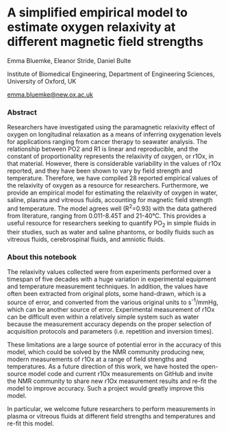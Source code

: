 # A simplified empirical model to estimate oxygen relaxivity at different magnetic field strengths

Emma Bluemke, Eleanor Stride, Daniel Bulte

Institute of Biomedical Engineering, Department of Engineering Sciences, University of Oxford, UK

emma.bluemke@new.ox.ac.uk

### Abstract
Researchers have investigated using the paramagnetic relaxivity effect of oxygen on longitudinal relaxation as a means of inferring oxygenation levels for applications ranging from cancer therapy to seawater analysis. The relationship between PO2 and R1 is linear and reproducible, and the constant of proportionality represents the relaxivity of oxygen, or r1Ox, in that material. However, there is considerable variability in the values of r1Ox reported, and they have been shown to vary by field strength and temperature. Therefore, we have compiled 28 reported empirical values of the relaxivity of oxygen as a resource for researchers. Furthermore, we provide an empirical model for estimating the relaxivity of oxygen in water, saline, plasma and vitreous fluids, accounting for magnetic field strength and temperature. The model agrees well (R<sup>2</sup>=0.93) with the data gathered from literature, ranging from 0.011-8.45T and 21-40°C. This provides a useful resource for researchers seeking to quantify PO<sub>2</sub> in simple fluids in their studies, such as water and saline phantoms, or bodily fluids such as vitreous fluids, cerebrospinal fluids, and amniotic fluids.

### About this notebook
The relaxivity values collected were from experiments performed over a timespan of five decades with a huge variation in experimental equipment and temperature measurement techniques. In addition, the values have often been extracted from original plots, some hand-drawn, which is a source of error, and converted from the various original units to s<sup>-1</sup>/mmHg, which can be another source of error. Experimental measurement of r1Ox can be difficult even within a relatively simple system such as water because the measurement accuracy depends on the proper selection of acquisition protocols and parameters (i.e. repetition and inversion times).

These limitations are a large source of potential error in the accuracy of this model, which could be solved by the NMR community producing new, modern measurements of r1Ox at a range of field strengths and temperatures. As a future direction of this work, we have hosted the open-source model code and current r1Ox measurements on GitHub and invite the NMR community to share new r1Ox measurement results and re-fit the model to improve accuracy. Such a project would greatly improve this model. 

In particular, we welcome future researchers to perform measurements in plasma or vitreous fluids at different field strengths and temperatures and re-fit this model. 
